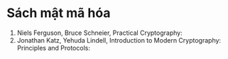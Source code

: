 # Sách mật mã hóa
1.	Niels Ferguson, Bruce Schneier, Practical Cryptography: 
2.	Jonathan Katz, Yehuda Lindell, Introduction to Modern Cryptography: Principles and Protocols: 